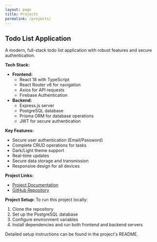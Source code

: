```yaml
---
layout: page
title: Projects
permalink: /projects/
---
```


## Todo List Application
A modern, full-stack todo list application with robust features and secure authentication.

**Tech Stack:**
- **Frontend:**
  - React 18 with TypeScript
  - React Router v6 for navigation
  - Axios for API requests
  - Firebase Authentication
- **Backend:**
  - Express.js server
  - PostgreSQL database
  - Prisma ORM for database operations
  - JWT for secure authentication

**Key Features:**
- Secure user authentication (Email/Password)
- Complete CRUD operations for tasks
- Dark/Light theme support
- Real-time updates
- Secure data storage and transmission
- Responsive design for all devices

**Project Links:**
- [Project Documentation](https://stema373.github.io/todo-list)
- [GitHub Repository](https://github.com/stema373/todo-list)

**Project Setup:**
To run this project locally:
1. Clone the repository
2. Set up the PostgreSQL database
3. Configure environment variables
4. Install dependencies and run both frontend and backend servers

Detailed setup instructions can be found in the project's README. 